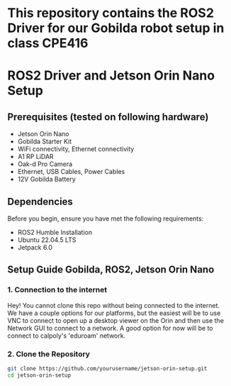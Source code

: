# This repository contains the ROS2 Driver for our Gobilda robot setup in class CPE416 
# ROS2 Driver and Jetson Orin Nano Setup

## Prerequisites (tested on following hardware)

- Jetson Orin Nano
- Gobilda Starter Kit
- WiFi connectivity, Ethernet connectivity
- A1 RP LiDAR
- Oak-d Pro Camera
- Ethernet, USB Cables, Power Cables
- 12V Gobilda Battery

## Dependencies

Before you begin, ensure you have met the following requirements:

- ROS2 Humble Installation
- Ubuntu 22.04.5 LTS
- Jetpack 6.0

## Setup Guide Gobilda, ROS2, Jetson Orin Nano

### 1. Connection to the internet
Hey! You cannot clone this repo without being connected to the internet. We have a couple options for our platforms, but the easiest will be to use VNC to connect to open up a desktop viewer on the Orin and then use the Network GUI to connect to a network. A good option for now will be to connect to calpoly's 'eduroam' network.

### 2. Clone the Repository

```bash
git clone https://github.com/yourusername/jetson-orin-setup.git
cd jetson-orin-setup
```
